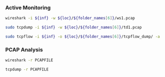 ### Active Monitoring

```bash
wireshark -i ${inf} -w ${loc}/${folder_names[6]}/ws1.pcap
```

```bash
sudo tcpdump -i ${inf} -w ${loc}/${folder_names[6]}/td1.pcap
```

```bash
sudo tcpflow -i ${inf} -o ${loc}/${folder_names[6]}/tcpflow_dump/ -a
```

### PCAP Analysis

```bash
wireshark -r PCAPFILE
```

```bash
tcpdump -r PCAPFILE
```